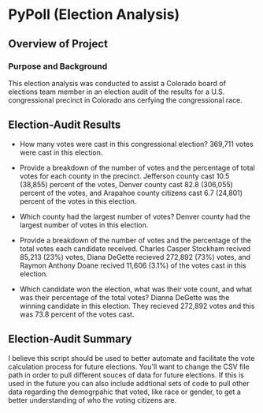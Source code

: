 # PyPoll (Election Analysis)

## Overview of Project

### Purpose and Background
This election analysis was conducted to assist a Colorado board of elections team member in an election audit of the results for a U.S. congressional precinct in Colorado ans cerfying the congressional race. 

## Election-Audit Results
- How many votes were cast in this congressional election?
    369,711 votes were cast in this election.
    
- Provide a breakdown of the number of votes and the percentage of total votes for each county in the precinct.
    Jefferson county cast 10.5 (38,855) percent of the votes, Denver county cast 82.8 (306,055) percent of the votes, and Arapahoe county citizens cast 6.7 (24,801) percent of the votes in this election. 
    
- Which county had the largest number of votes?
    Denver county had the largest number of votes in this election. 
    
- Provide a breakdown of the number of votes and the percentage of the total votes each candidate received.
    Charles Casper Stockham recived 85,213 (23%) votes, Diana DeGette recieved 272,892 (73%) votes, and Raymon Anthony Doane recived 11,606 (3.1%) of the votes cast in this election. 

- Which candidate won the election, what was their vote count, and what was their percentage of the total votes? 
    Dianna DeGette was the winning candidate in this election. They recieved 272,892 votes and this was 73.8 percent of the votes cast. 


## Election-Audit Summary

I believe this script should be used to better automate and facilitate the vote calculation process for future elections. You'll want to change the CSV file path in order to pull different souces of data for future elections. If this is used in the future you can also include addtional sets of code to pull other data regarding the demogrpahic that voted, like race or gender, to get a better understanding of who the voting citizens are. 


